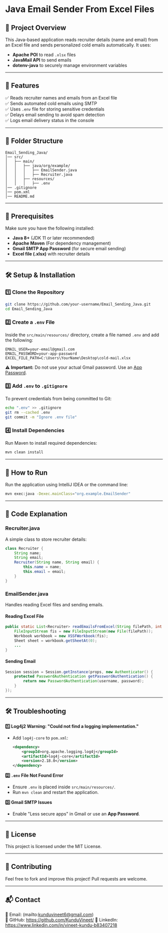 # Java Email Sender From Excel Files

## 📌 Project Overview
This Java-based application reads recruiter details (name and email) from an Excel file and sends personalized cold emails automatically. It uses:
- **Apache POI** to read `.xlsx` files
- **JavaMail API** to send emails
- **dotenv-java** to securely manage environment variables

---

## 🚀 Features
✅ Reads recruiter names and emails from an Excel file  
✅ Sends automated cold emails using SMTP  
✅ Uses `.env` file for storing sensitive credentials  
✅ Delays email sending to avoid spam detection  
✅ Logs email delivery status in the console  

---

## 📂 Folder Structure
```
Email_Sending_Java/
│── src/
│   ├── main/
│   │   ├── java/org/example/
│   │   │   ├── EmailSender.java
│   │   │   ├── Recruiter.java
│   │   ├── resources/
│   │   │   ├── .env
│── .gitignore
│── pom.xml
│── README.md
```

---

## 🔧 Prerequisites
Make sure you have the following installed:
- **Java 8+** (JDK 11 or later recommended)
- **Apache Maven** (For dependency management)
- **Gmail SMTP App Password** (for secure email sending)
- **Excel file (.xlsx)** with recruiter details

---

## 🛠 Setup & Installation

### 1️⃣ Clone the Repository
```sh
git clone https://github.com/your-username/Email_Sending_Java.git
cd Email_Sending_Java
```

### 2️⃣ Create a `.env` File
Inside the `src/main/resources/` directory, create a file named `.env` and add the following:
```env
EMAIL_USER=your-email@gmail.com
EMAIL_PASSWORD=your-app-password
EXCEL_FILE_PATH=C:\Users\YourName\Desktop\cold-mail.xlsx
```
⚠ **Important:** Do not use your actual Gmail password. Use an [App Password](https://myaccount.google.com/apppasswords).

### 3️⃣ Add `.env` to `.gitignore`
To prevent credentials from being committed to Git:
```sh
echo ".env" >> .gitignore
git rm --cached .env
git commit -m "Ignore .env file"
```

### 4️⃣ Install Dependencies
Run Maven to install required dependencies:
```sh
mvn clean install
```

---

## 📌 How to Run
Run the application using IntelliJ IDEA or the command line:
```sh
mvn exec:java -Dexec.mainClass="org.example.EmailSender"
```

---

## 📜 Code Explanation
### **Recruiter.java**
A simple class to store recruiter details:
```java
class Recruiter {
    String name;
    String email;
    Recruiter(String name, String email) {
        this.name = name;
        this.email = email;
    }
}
```

### **EmailSender.java**
Handles reading Excel files and sending emails.

#### **Reading Excel File**
```java
public static List<Recruiter> readEmailsFromExcel(String filePath, int start, int end) {
    FileInputStream fis = new FileInputStream(new File(filePath));
    Workbook workbook = new XSSFWorkbook(fis);
    Sheet sheet = workbook.getSheetAt(0);
    ...
}
```

#### **Sending Email**
```java
Session session = Session.getInstance(props, new Authenticator() {
    protected PasswordAuthentication getPasswordAuthentication() {
        return new PasswordAuthentication(username, password);
    }
});
```

---

## 🛠 Troubleshooting
**1️⃣ Log4j2 Warning: "Could not find a logging implementation."**
- Add `log4j-core` to `pom.xml`:
  ```xml
  <dependency>
      <groupId>org.apache.logging.log4j</groupId>
      <artifactId>log4j-core</artifactId>
      <version>2.18.0</version>
  </dependency>
  ```

**2️⃣ `.env` File Not Found Error**
- Ensure `.env` is placed inside `src/main/resources/`.
- Run `mvn clean` and restart the application.

**3️⃣ Gmail SMTP Issues**
- Enable "Less secure apps" in Gmail or use an **App Password**.

---

## 📜 License
This project is licensed under the MIT License.

---

## 🤝 Contributing
Feel free to fork and improve this project! Pull requests are welcome.

---

## 📬 Contact
📧 Email: (mailto:kunduvineet6@gmail.com)  
🔗 GitHub: https://github.com/KunduVineet/
🔗 LinkedIn: https://www.linkedin.com/in/vineet-kundu-b83407218


